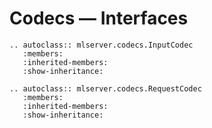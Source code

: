 # Codecs — Interfaces

```{eval-rst}
.. autoclass:: mlserver.codecs.InputCodec
   :members:
   :inherited-members:
   :show-inheritance:

.. autoclass:: mlserver.codecs.RequestCodec
   :members:
   :inherited-members:
   :show-inheritance:
```
